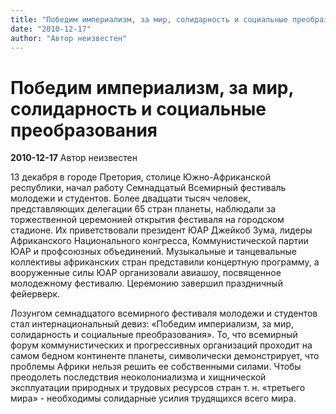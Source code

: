 ```yaml
---
title: "Победим империализм, за мир, солидарность и социальные преобразования"
date: "2010-12-17"
author: "Автор неизвестен"
---
```


# Победим империализм, за мир, солидарность и социальные преобразования

**2010-12-17** Автор неизвестен

13 декабря в городе Претория, столице Южно-Африканской республики, начал работу Семнадцатый Всемирный фестиваль молодежи и студентов. Более двадцати тысяч человек, представляющих делегации 65 стран планеты, наблюдали за торжественной церемонией открытия фестиваля на городском стадионе. Их приветствовали президент ЮАР Джейкоб Зума, лидеры Африканского Национального конгресса, Коммунистической партии ЮАР и профсоюзных объединений. Музыкальные и танцевальные коллективы африканских стран представили концертную программу, а вооруженные силы ЮАР организовали авиашоу, посвященное молодежному фестивалю. Церемонию завершил праздничный фейерверк.

Лозунгом семнадцатого всемирного фестиваля молодежи и студентов стал интернациональный девиз: «Победим империализм, за мир, солидарность и социальные преобразования». То, что всемирный форум коммунистических и прогрессивных организаций проходит на самом бедном континенте планеты, символически демонстрирует, что проблемы Африки нельзя решить ее собственными силами. Чтобы преодолеть последствия неоколониализма и хищнической эксплуатации природных и трудовых ресурсов стран т. н. «третьего мира» - необходимы солидарные усилия трудящихся всего мира.